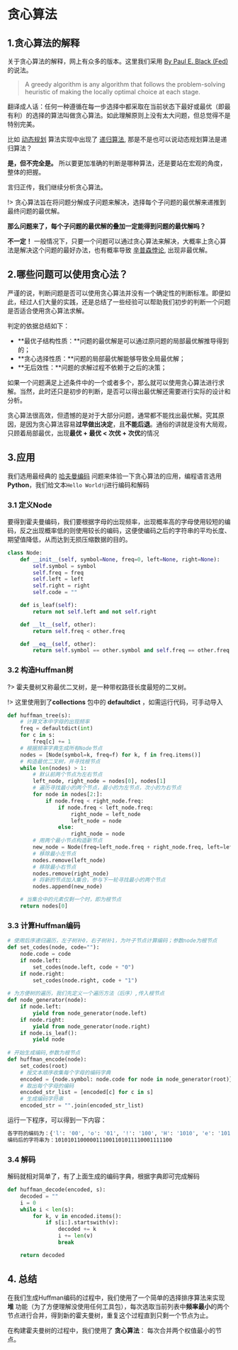 # 贪心算法
## 1.贪心算法的解释

关于贪心算法的解释，网上有众多的版本。这里我们采用 [By Paul E. Black (Fed)](https://www.nist.gov/people/paul-e-black)的说法。 

> A greedy algorithm is any algorithm that follows the problem-solving heuristic of making the locally optimal choice at each stage.

翻译成人话：任何一种遵循在每一步选择中都采取在当前状态下最好或最优（即最有利）的选择的算法叫做贪心算法。如此理解原则上没有太大问题，但总觉得不是特别完美。

比如 [动态规划](https://en.wikipedia.org/wiki/Dynamic_programming) 算法实现中出现了 [递归算法](/algorithm/recursion.md),  那是不是也可以说动态规划算法是递归算法？

**是，但不完全是。** 所以要更加准确的判断是哪种算法，还是要站在宏观的角度，整体的把握。

言归正传，我们继续分析贪心算法。

!> 贪心算法旨在将问题分解成子问题来解决，选择每个子问题的最优解来递推到最终问题的最优解。

**那么问题来了，每个子问题的最优解的叠加一定能得到问题的最优解吗？**

**不一定！** 一般情况下，只要一个问题可以通过贪心算法来解决，大概率上贪心算法是解决这个问题的最好办法，也有概率导致 [辛普森悖论](https://en.wikipedia.org/wiki/Simpson%27s_paradox),  出现非最优解。

## 2.哪些问题可以使用贪心法？

严谨的说，判断问题是否可以使用贪心算法并没有一个确定性的判断标准。即便如此，经过人们大量的实践，还是总结了一些经验可以帮助我们初步的判断一个问题是否适合使用贪心算法求解。

判定的依据总结如下：

* **最优子结构性质：**问题的最优解是可以通过原问题的局部最优解推导得到的；
* **贪心选择性质：**问题的局部最优解能够导致全局最优解；
* **无后效性：**问题的求解过程不依赖于之后的决策；

如果一个问题满足上述条件中的一个或者多个，那么就可以使用贪心算法进行求解。当然，此时还只是初步的判断，是否可以得出最优解还需要进行实际的设计和分析。

贪心算法很高效，但遗憾的是对于大部分问题，通常都不能找出最优解。究其原因，是因为贪心算法容易**过早做出决定**，且**不能后退**。通俗的讲就是没有大局观，只顾着局部最优，出现**最优 + 最优  < 次优 + 次优**的情况

## 3.应用

我们选用最经典的 [哈夫曼编码](https://en.wikipedia.org/wiki/Huffman_coding) 问题来体验一下贪心算法的应用，编程语言选用**Python**，我们给文本```Hello World!```j进行编码和解码

### 3.1 定义Node

要得到霍夫曼编码，我们要根据字母的出现频率，出现概率高的字母使用较短的编码，反之出现概率低的则使用较长的编码，这便使编码之后的字符串的平均长度、期望值降低，从而达到无损压缩数据的目的。

```python
class Node:
    def __init__(self, symbol=None, freq=0, left=None, right=None):
        self.symbol = symbol
        self.freq = freq
        self.left = left
        self.right = right
        self.code = ""

    def is_leaf(self):
        return not self.left and not self.right

    def __lt__(self, other):
        return self.freq < other.freq

    def __eq__(self, other):
        return self.symbol == other.symbol and self.freq == other.freq and self.left == other.left and self.right == other.right
```

### 3.2 构造Huffman树

?> 霍夫曼树又称最优二叉树，是一种带权路径长度最短的二叉树。

!> 这里使用到了**collections** 包中的 **defaultdict** ，如需运行代码，可手动导入

```python
def huffman_tree(s):
    # 计算文本中字母的出现频率
    freq = defaultdict(int)
    for c in s:
        freq[c] += 1
    # 根据频率字典生成所有Node节点
    nodes = [Node(symbol=k, freq=f) for k, f in freq.items()]
    # 构造最优二叉树，并寻找根节点
    while len(nodes) > 1:
        # 默认前两个节点为左右节点
        left_node, right_node = nodes[0], nodes[1]
        # 遍历寻找最小的两个节点，最小的为左节点，次小的为右节点
        for node in nodes[2:]:
            if node.freq < right_node.freq:
                if node.freq < left_node.freq:
                    right_node = left_node
                    left_node = node
                else:
                    right_node = node
        # 用两个最小节点构造新节点
        new_node = Node(freq=left_node.freq + right_node.freq, left=left_node, right=right_node)
        # 移除最小左节点
        nodes.remove(left_node)
        # 移除最小右节点
        nodes.remove(right_node)
        # 将新的节点加入集合，参与下一轮寻找最小的两个节点
        nodes.append(new_node)

    # 当集合中的元素仅剩一个时，即为根节点
    return nodes[0]
```

### 3.3 计算Huffman编码

```python
# 使用后序递归遍历，左子树补0，右子树补1，为叶子节点计算编码；参数node为根节点
def set_codes(node, code=""):
    node.code = code
    if node.left:
        set_codes(node.left, code + "0")
    if node.right:
        set_codes(node.right, code + "1")
        
# 为方便树的遍历，我们先定义一个遍历方法（后序）,传入根节点
def node_generator(node):
    if node.left:
        yield from node_generator(node.left)
    if node.right:
        yield from node_generator(node.right)
    if node.is_leaf():
        yield node
        
# 开始生成编码,参数为根节点
def huffman_encode(node):
	set_codes(root)
	# 按文本顺序收集每个字母的编码字典
	encoded = {node.symbol: node.code for node in node_generator(root)}
	# 取出每个字母的编码
    encoded_str_list = [encoded[c] for c in s]
    # 生成编码字符串
    encoded_str = "".join(encoded_str_list)
```

运行一下程序，可以得到一下内容：

```bash
各字符的编码为：{'l': '00', 'o': '01', '!': '100', 'H': '1010', 'e': '1011', ' ': '1100', 'W': '1101', 'r': '1110', 'd': '1111'}
编码后的字符串为：1010101100000111001101011110001111100
```



### 3.4 解码

解码就相对简单了，有了上面生成的编码字典，根据字典即可完成解码

```python
def huffman_decode(encoded, s):
    decoded = ""
    i = 0
    while i < len(s):
        for k, v in encoded.items():
            if s[i:].startswith(v):
                decoded += k
                i += len(v)
                break

    return decoded
```



## 4. 总结

在我们生成Huffman编码的过程中，我们使用了一个简单的选择排序算法来实现 **堆** 功能（为了方便理解没使用任何工具包），每次选取当前列表中**频率最小**的两个节点进行合并，得到新的霍夫曼树，重复这个过程直到只剩一个节点为止。

在构建霍夫曼树的过程中，我们使用了 **贪心算法**： 每次合并两个权值最小的节点。
